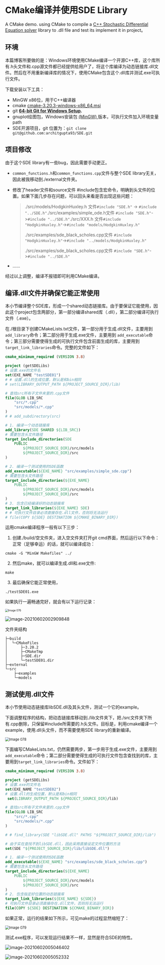 # CMake编译并使用SDE Library
A CMake demo. using CMake to compile a [C++ Stochastic Differential Equation solver](https://github.com/architgupta93/SDE) library to .dll file and test its implement it in project。

## 环境

本篇博客所要做的是：Windows环境使用CMake编译一个开源C++库，这个库所有.h头文件和.cpp源文件都已经提供给用户了，将这个库编译为动态链接库.dll文件。然后在不用重新编译库的情况下，使用CMake包含这个.dll库并测试.exe可执行文件。

下载安装以下工具：

- MinGW x86位，用于C++编译器
- cmake [cmake-3.20.3-windows-x86_64.msi](https://github.com/Kitware/CMake/releases/download/v3.20.3/cmake-3.20.3-windows-x86_64.msi)
- git **[64-bit Git for Windows Setup](https://github.com/git-for-windows/git/releases/download/v2.31.1.windows.1/Git-2.31.1-64-bit.exe).**
- gnuplot绘图包，Windows安装包 [ (MinGW) ](http://tmacchant3.starfree.jp/gnuplot/Eng/winbin/)版本，可执行文件加入环境变量path
- SDE开源项目，git 位置为：`git clone git@github.com:architgupta93/SDE.git`

## 项目修改

由于这个SDE library有一些bug，因此需要手动更正。

- ``common_functions.h``和``common_functions.cpp``文件与整个SDE library无关，因此被我移动到./external文件夹。

- 修改了header文件和source文件 #include包含宏命令，明确到头文件的位置。如果下面几步存在问题，可以回头来看是否出现这些问题：

  > ./src/models/HodgkinHuxley.h 文件`#include "SDE.h"` -> `#include "../SDE.h"`./src/examples/simple_ode.h文件 `#include "SDE.h"`->`#include "../SDE.h"`./src/XXX.h 文件`#include "HodgkinHuxley.h"`->`#include "models/HodgkinHuxley.h"`
  >
  > ./src/examples/sde_black_scholes.cpp文件 `#include "HodgkinHuxley.h"`->`#include "../models/HodgkinHuxley.h"`
  >
  > ./src/examples/sde_black_scholes.cpp文件 `#include "SDE.h"`->`#include "../SDE.h"`

- ……

经过以上调整，编译不报错即可利用CMake编译。

## 编译.dll文件并确保它能正常使用

本小节编译整个SDE库，形成一个shared动态链接库。由于要保证它能使用，因此这个project包含两部分，第一部分编译shared库（.dll），第二部分编译可执行文件（.exe）。

在./根目录下创建CMakeLists.txt文件，第一部分用于生成.dll文件，主要用到 `add_library`命令；第二部分用于生成.exe文件，主要用到 `add_executable`命令；第三部分需要使得生成的可执行文件包含前面生成的库，主要用到``target_link_libraries``命令。完整的文件如下：

```cmake
cmake_minimum_required (VERSION 3.8)

project (getSDELibs)
# 设置.exe的文件名
set(EXE_NAME "testSDE01")
# # 设置.dll的生成位置，默认是和bin相同
# set(LIBRARY_OUTPUT_PATH ${PROJECT_SOURCE_DIR}/lib)

# 查找src所有子文件夹里的.cpp文件
file(GLOB LIB_SRC
	"src/*.cpp"
	"src/models/*.cpp"
)
# # add_subdirectory(src)

# 1. 编译一个动态链接库
add_library(SDE SHARED ${LIB_SRC})
# 需要包含头文件路径
target_include_directories(SDE
	PUBLIC 
		${PROJECT_SOURCE_DIR}/src/models
		${PROJECT_SOURCE_DIR}/src
)

# 2. 编译一个测试使用的SDE函数
add_executable(${EXE_NAME} "src/examples/simple_sde.cpp")
# 需要包含头文件路径
target_include_directories(${EXE_NAME}
	PUBLIC 
		${PROJECT_SOURCE_DIR}/src/models
		${PROJECT_SOURCE_DIR}/src
)
# 3. 包含已经编译好的动态链接库
target_link_libraries(${EXE_NAME} SDE)
# # 可执行文件目录必须直接存在.dll文件，否则将无法运行
# file(COPY ${SDE} DESTINATION ${CMAKE_BINARY_DIR})

```

运用cmake编译程序一般有以下三步：

1. 创建./build/空文件夹，进入空文件夹打开git cmd界面，然后运行以下命令：正常（足够幸运）的话，就可以编译成功：

``cmake -G "MinGW Makefiles" ../``

2. 然后make，就可以编译生成.dll和.exe文件:

``make``

3. 最后确保它能正常使用，

``./testSDE01.exe``

如果执行一遍畅通完好，就会有以下运行记录：

<img src="README.assets/Image 076-1622565291605.png" alt="Image 076" style="zoom:60%;" />

![image-20210602002909848](README.assets/image-20210602002909848.png)

文件夹结构

```
├─build
│  └─CMakeFiles
│      ├─3.20.2
│      ├─CMakeTmp
│      ├─SDE.dir
│      └─testSDE01.dir
├─external
└─src
    ├─examples
    └─models
```



## 测试使用.dll文件

本小节使用动态链接库libSDE.dll及其头文件，测试一个它的example。

下面调整程序的结构，把动态链接库移动到./lib文件夹下，把./src文件夹下所有.cpp删除，只保留#include所需要的.h头文件。目标是，利用cmake编译一个example，使用.dll头文件，而不需要使用SDE library的重新编译。

<img src="README.assets/Image 078.png" alt="Image 078" style="zoom:80%;" />

下面编写CMakeLists.txt，仍然需要两步，第一步用于生成.exe文件，主要用到 `add_executable`命令；第二部分需要使得生成的可执行文件包含查找到的库，主要用到``target_link_libraries``命令。文件如下：

```cmake
cmake_minimum_required (VERSION 3.8)

project (getSDELibs)
# 设置.exe的文件名
set(EXE_NAME "testSDE02")
# 设置.dll的生成位置，默认是和bin相同
 set(LIBRARY_OUTPUT_PATH ${PROJECT_SOURCE_DIR}/lib)

# 查找src所有子文件夹里的.cpp文件
file(GLOB LIB_SRC
	"src/*.cpp"
	"src/models/*.cpp"
)

# # find_library(SDE "libSDE.dll" PATHS "${PROJECT_SOURCE_DIR}/lib")

# 由于实在查找不到libSDE.dll，因此采用直接设定文件位置的方法
set(SDE "${PROJECT_SOURCE_DIR}/lib/libSDE.dll")

# 1. 编译一个测试使用的SDE函数
add_executable(${EXE_NAME} "src/examples/sde_black_scholes.cpp")
# 需要包含头文件路径
target_include_directories(${EXE_NAME}
	PUBLIC 
		${PROJECT_SOURCE_DIR}/src/models
		${PROJECT_SOURCE_DIR}/src
)
# 2. 包含指定好位置的动态链接库
target_link_libraries(${EXE_NAME} ${SDE})
# 可执行文件目录必须直接存在.dll文件，否则将无法运行
file(COPY ${SDE} DESTINATION ${CMAKE_BINARY_DIR})

```

如果正常，运行的结果如下所示，可见make的过程显然缩短了：

<img src="README.assets/Image 079.png" alt="Image 079" style="zoom:80%;" />

测试.exe程序，可以发现运行结果不一样，显然是符合SDE的特性。

![image-20210602005046402](README.assets/image-20210602005046402.png)

![image-20210602005052332](README.assets/image-20210602005052332.png)

